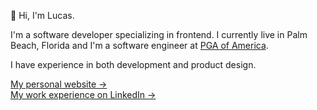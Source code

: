 👋 Hi, I'm Lucas.

I'm a software developer specializing in frontend. I currently live in Palm Beach, Florida and I'm a software engineer at [PGA of America](https://pga.com).

I have experience in both development and product design.

[My personal website &rarr;](https://lucaslitton.com) <br/>
[My work experience on LinkedIn &rarr;](https://linkedin.com/in/lucaslitton)

